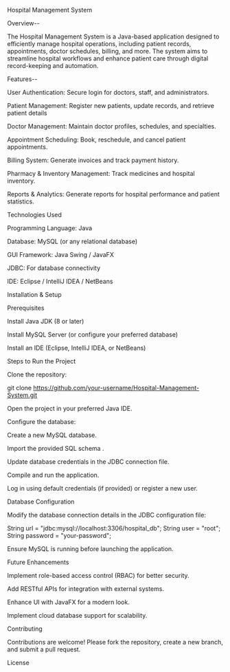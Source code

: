 Hospital Management System

Overview--

The Hospital Management System is a Java-based application designed to efficiently manage hospital operations, including patient records, appointments, doctor schedules, billing, and more. The system aims to streamline hospital workflows and enhance patient care through digital record-keeping and automation.

Features--

User Authentication: Secure login for doctors, staff, and administrators.

Patient Management: Register new patients, update records, and retrieve patient details

Doctor Management: Maintain doctor profiles, schedules, and specialties.

Appointment Scheduling: Book, reschedule, and cancel patient appointments.

Billing System: Generate invoices and track payment history.

Pharmacy & Inventory Management: Track medicines and hospital inventory.

Reports & Analytics: Generate reports for hospital performance and patient statistics.

Technologies Used

Programming Language: Java

Database: MySQL (or any relational database)

GUI Framework: Java Swing / JavaFX

JDBC: For database connectivity

IDE: Eclipse / IntelliJ IDEA / NetBeans

Installation & Setup

Prerequisites

Install Java JDK (8 or later)

Install MySQL Server (or configure your preferred database)

Install an IDE (Eclipse, IntelliJ IDEA, or NetBeans)

Steps to Run the Project

Clone the repository:

git clone https://github.com/your-username/Hospital-Management-System.git

Open the project in your preferred Java IDE.

Configure the database:

Create a new MySQL database.

Import the provided SQL schema .

Update database credentials in the JDBC connection file.

Compile and run the application.

Log in using default credentials (if provided) or register a new user.

Database Configuration

Modify the database connection details in the JDBC configuration file:

String url = "jdbc:mysql://localhost:3306/hospital_db";
String user = "root";
String password = "your-password";

Ensure MySQL is running before launching the application.


Future Enhancements

Implement role-based access control (RBAC) for better security.

Add RESTful APIs for integration with external systems.

Enhance UI with JavaFX for a modern look.

Implement cloud database support for scalability.

Contributing

Contributions are welcome! Please fork the repository, create a new branch, and submit a pull request.

License
